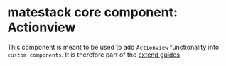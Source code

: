 # matestack core component: Actionview

This component is meant to be used to add `ActionView` functionality into `custom components`. It is therefore part of the [extend guides](/docs/extend/custom_actionview_components.md).
